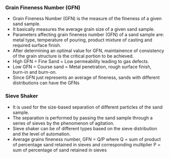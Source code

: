 ### Grain Fineness Number (GFN)
* Grain Fineness Number (GFN) is the measure of the fineness of a given sand sample.
* It basically measures the average grain size of a given sand sample.
* Parameters affecting grain fineness number (GFN) of a sand sample are: metal type, temperature of pouring, product mixture of casting and required surface finish.
* After determining an optimal value for GFN, maintainence of consistency of the grain structure is the critical portion to be achieved.
* High GFN = Fine Sand = Low permeability leading to gas defects.
* Low GFN = Course sand = Metal penetration, rough surface finish, burn-in and burn-on.
* Since GFN just represents an average of fineness, sands with different distributions can have the GFNs

### Sieve Shaker
* It is used for the size-based separation of different particles of the sand sample.
* The separation is performed by passing the sand sample through a series of sieves by the phenomenon of agitation.
* Sieve shaker can be of different types based on the sieve distribution and the level of automation.
* Average grains fineness number, GFN = Q/P
where Q = sum of product of percentage sand retained in sieves and corresponding multiplier
P = sum of percentage of sand retained in sieves
